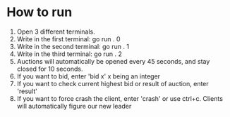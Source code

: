 # How to run

1. Open 3 different terminals.
2. Write in the first terminal: go run . 0
3. Write in the second terminal: go run . 1
4. Write in the third terminal: go run . 2
5. Auctions will automatically be opened every 45 seconds, and stay closed for 10 seconds.
6. If you want to bid, enter 'bid x' x being an integer
7. If you want to check current highest bid or result of auction, enter 'result'
8. If you want to force crash the client, enter 'crash' or use ctrl+c. Clients will automatically figure our new leader
